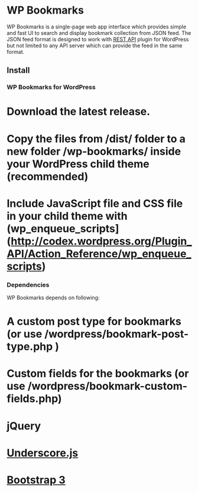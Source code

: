 # WP Bookmarks #

WP Bookmarks is a single-page web app interface which provides simple and fast UI to search and display bookmark collection from JSON feed. The JSON feed format is designed to work with [REST API](http://developer.wordpress.com/docs/api/) plugin for WordPress but not limited to any API server which can provide the feed in the same format.

## Install ##

### WP Bookmarks for WordPress ###

# Download the latest release.
# Copy the files from /dist/ folder to a new folder /wp-bookmarks/ inside your WordPress child theme (recommended)
# Include JavaScript file and CSS file in your child theme with (wp_enqueue_scripts](http://codex.wordpress.org/Plugin_API/Action_Reference/wp_enqueue_scripts)

### Dependencies ###

WP Bookmarks depends on following:

# A custom post type for bookmarks (or use /wordpress/bookmark-post-type.php )
# Custom fields for the bookmarks (or use /wordpress/bookmark-custom-fields.php)
# jQuery
# [Underscore.js](http://underscorejs.org/)
# [Bootstrap 3](http://getbootstrap.com/)
